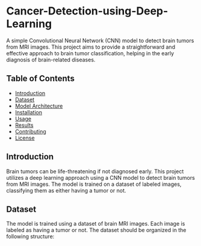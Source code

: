 # Cancer-Detection-using-Deep-Learning

A simple Convolutional Neural Network (CNN) model to detect brain tumors from MRI images. This project aims to provide a straightforward and effective approach to brain tumor classification, helping in the early diagnosis of brain-related diseases.

## Table of Contents

- [Introduction](#introduction)
- [Dataset](#dataset)
- [Model Architecture](#model-architecture)
- [Installation](#installation)
- [Usage](#usage)
- [Results](#results)
- [Contributing](#contributing)
- [License](#license)

## Introduction

Brain tumors can be life-threatening if not diagnosed early. This project utilizes a deep learning approach using a CNN model to detect brain tumors from MRI images. The model is trained on a dataset of labeled images, classifying them as either having a tumor or not.

## Dataset

The model is trained using a dataset of brain MRI images. Each image is labeled as having a tumor or not. The dataset should be organized in the following structure:

